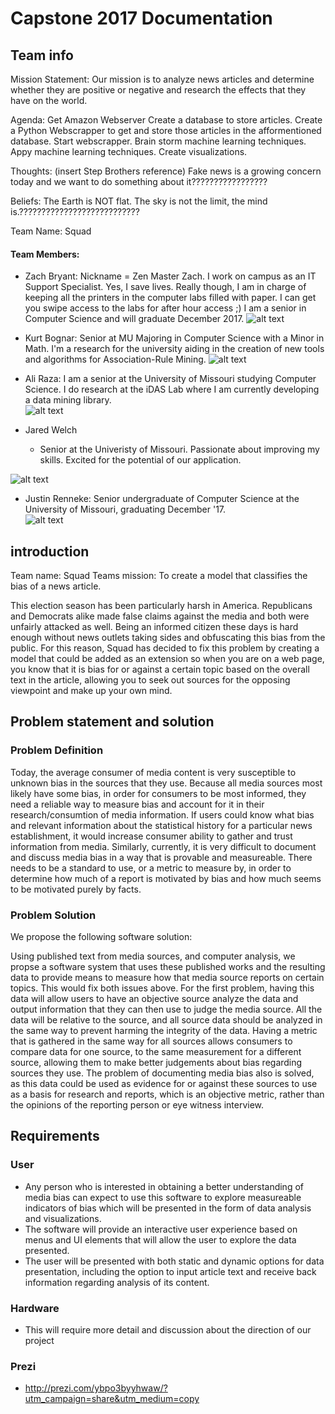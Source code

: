 # Capstone 2017 Documentation

## Team info

Mission Statement: Our mission is to analyze news articles and determine whether they are positive or negative and research the effects that they have on the world.

Agenda: Get Amazon Webserver
	Create a database to store articles.
	Create a Python Webscrapper to get and store those articles in the afformentioned database.
	Start webscrapper.
	Brain storm machine learning techniques. 
	Appy machine learning techniques. 
	Create visualizations.
	
	

Thoughts: (insert Step Brothers reference) Fake news is a growing concern today and we want to do something about it?????????????????

Beliefs: The Earth is NOT flat. The sky is not the limit, the mind is.???????????????????????????

Team Name: Squad

#### Team Members:
- Zach Bryant: Nickname = Zen Master Zach. I work on campus as an IT Support Specialist. Yes, I save lives. Really though, I am in charge of keeping all the printers in the computer labs filled with paper. I can get you swipe access to the labs for after hour access ;) I am a senior in Computer Science and will graduate December 2017.
![alt text](pictures/zach.jpg "Zach Bryant")

- Kurt Bognar: Senior at MU Majoring in Computer Science with a Minor in Math. I'm a research for the university aiding in the creation of new tools and algorithms for Association-Rule Mining. 
![alt text](pictures/kurt.jpg "Kurt Bognar")

- Ali Raza: I am a senior at the University of Missouri studying Computer Science. I do research at the iDAS Lab where I am currently developing a data mining library.   
![alt text](pictures/ali.jpg "Ali Raza")

- Jared Welch

	- Senior at the Univeristy of Missouri. Passionate about improving my skills. Excited for the potential of our application. 

![alt text](pictures/jared.png "Jared Welch")

- Justin Renneke: Senior undergraduate of Computer Science at the University of Missouri, graduating December '17.   
![alt text](pictures/justin.png "Justin Renneke")

## introduction
Team name: Squad
Teams mission: To create a model that classifies the bias of a news article. 

This election season has been particularly harsh in America. Republicans 
and Democrats alike made false claims against the media and both were 
unfairly attacked as well. Being an informed citizen these days is hard 
enough without news outlets taking sides and obfuscating this bias from 
the public. For this reason, Squad has decided to fix this problem by 
creating a model that could be added as an extension so when you are 
on a web page, you know that it is bias for or against a certain topic 
based on the overall text in the article, allowing you to seek out sources 
for the opposing viewpoint and make up your own mind. 

## Problem statement and solution 

### Problem Definition

Today, the average consumer of media content is very susceptible to unknown bias in the sources that they use. Because all media sources 
most likely have some bias, in order for consumers to be most informed, they need a reliable way to measure bias and account for it in
their research/consumtion of media information. If users could know what bias and relevant information about the statistical history for
a particular news establishment, it would increase consumer ability to gather and trust information from media. 
Similarly, currently, it is very difficult to document and discuss media bias in a way that is provable and measureable. There needs to be
a standard to use, or a metric to measure by, in order to determine how much of a report is motivated by bias and how much seems to be motivated purely by facts.

### Problem Solution

We propose the following software solution:

Using published text from media sources, and computer analysis, we propse a software system that uses these published works and 
the resulting data to provide means to measure how that media source reports on certain topics. This would fix both issues above.
For the first problem, having this data will allow users to have an objective source analyze the data and output information that they can
then use to judge the media source. All the data will be relative to the source, and all source data should be analyzed in the same 
way to prevent harming the integrity of the data. Having a metric that is gathered in the same way for all sources allows consumers to
compare data for one source, to the same measurement for a different source, allowing them to make better judgements about bias regarding 
sources they use. 
The problem of documenting media bias also is solved, as this data could be used as evidence for or against these sources to use as
a basis for research and reports, which is an objective metric, rather than the opinions of the reporting person or eye witness
interview. 

## Requirements
### User 
* Any person who is interested in obtaining a better understanding of media bias can expect to use this software to explore measureable indicators of bias which will be presented in the form of data analysis and visualizations.
* The software will provide an interactive user experience based on menus and UI elements that will allow the user to explore the data presented.
* The user will be presented with both static and dynamic options for data presentation, including the option to input article text and receive back information regarding analysis of its content.

### Hardware  
* This will require more detail and discussion about the direction of our project 

### Prezi
* http://prezi.com/ybpo3byyhwaw/?utm_campaign=share&utm_medium=copy
